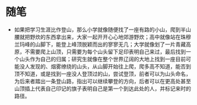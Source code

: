 # 随笔

* 如果把学习生涯比作登山，那么小学就像随便找了一座有路的小山，爬到半山腰就把野炊的东西拿出来，大家一起开开心心地郊游野炊；高中就像站在珠穆兰玛峰的山脚下，能登上峰顶脱颖而出的寥寥无几；大学就像划了一片青藏高原，不需要爬上山顶，只需要为每个山头留下足印表明自己来过，最后找到一个山头作为自己的归属；研究生就像在整个世界辽阔的大地上找到一座目前可能没人发现的、烟雾缭绕的山头，从山脚开始往上爬，爬多高不知道，能否到顶不知道，或是找到一座没人登顶过的山，尝试登顶，前者可以为山头命名，为后来者踏出一条登山路，指出可以继续攀登的方向，后者可以在更高处甚至山顶插上代表自己印记的旗子表明自己是第一个到达此处的人，并标记来时的路径。